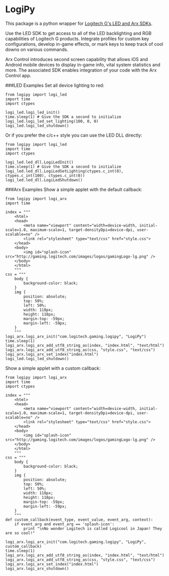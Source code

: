 LogiPy
======

This package is a python wrapper for [Logitech G's LED and Arx SDKs](http://gaming.logitech.com/en-us/developers).

Use the LED SDK to get access to all of the LED backlighting and RGB capabilities of Logitech G products. Integrate profiles for custom key configurations, develop in-game effects, or mark keys to keep track of cool downs on various commands.

Arx Control introduces second screen capability that allows iOS and Android mobile devices to display in-game info, vital system statistics and more. The associated SDK enables integration of your code with the Arx Control app.

###LED Examples
Set all device lighting to red:

```
from logipy import logi_led
import time
import ctypes

logi_led.logi_led_init()
time.sleep(1) # Give the SDK a second to initialize
logi_led.logi_led_set_lighting(100, 0, 0)
logi_led.logi_led_shutdown()
```

Or if you prefer the c/c++ style you can use the LED DLL directly:
```
from logipy import logi_led
import time
import ctypes

logi_led.led_dll.LogiLedInit()
time.sleep(1) # Give the SDK a second to initialize
logi_led.led_dll.LogiLedSetLighting(ctypes.c_int(0), ctypes.c_int(100), ctypes.c_int(0))
logi_led.led_dll.LogiLedShutdown()
```

###Arx Examples
Show a simple applet with the default callback:
```
from logipy import logi_arx
import time

index = """
    <html>
    <head>
        <meta name="viewport" content="width=device-width, initial-scale=1.0, maximum-scale=1, target-densityDpi=device-dpi, user-scalable=no" />
        <link rel="stylesheet" type="text/css" href="style.css">
    </head>
    <body>
        <img id="splash-icon" src="http://gaming.logitech.com/images/logos/gamingLogo-lg.png" />
    </body>
    </html>
    """
css = """
    body {
        background-color: black;
    }
    img {
	    position: absolute;
	    top: 50%;
	    left: 50%;
	    width: 118px;
	    height: 118px;
	    margin-top: -59px;
	    margin-left: -59px;
    }
    """
logi_arx.logi_arx_init("com.logitech.gaming.logipy", "LogiPy")
time.sleep(1)
logi_arx.logi_arx_add_utf8_string_as(index, "index.html", "text/html")
logi_arx.logi_arx_add_utf8_string_as(css, "style.css", "text/css")
logi_arx.logi_arx_set_index("index.html")
logi_led.logi_led_shutdown()
```

Show a simple applet with a custom callback:
```
from logipy import logi_arx
import time
import ctypes

index = """
    <html>
    <head>
        <meta name="viewport" content="width=device-width, initial-scale=1.0, maximum-scale=1, target-densityDpi=device-dpi, user-scalable=no" />
        <link rel="stylesheet" type="text/css" href="style.css">
    </head>
    <body>
        <img id="splash-icon" src="http://gaming.logitech.com/images/logos/gamingLogo-lg.png" />
    </body>
    </html>
    """
css = """
    body {
        background-color: black;
    }
    img {
	    position: absolute;
	    top: 50%;
	    left: 50%;
	    width: 118px;
	    height: 118px;
	    margin-top: -59px;
	    margin-left: -59px;
    }
    """
def custom_callback(event_type, event_value, event_arg, context):
    if event_arg and event_arg == 'splash-icon':
        print "\nNo wonder Logitech is called Logicool in Japan! They are so cool!"

logi_arx.logi_arx_init("com.logitech.gaming.logipy", "LogiPy", custom_callback)
time.sleep(1)
logi_arx.logi_arx_add_utf8_string_as(index, "index.html", "text/html")
logi_arx.logi_arx_add_utf8_string_as(css, "style.css", "text/css")
logi_arx.logi_arx_set_index("index.html")
logi_arx.logi_arx_shutdown()
```
